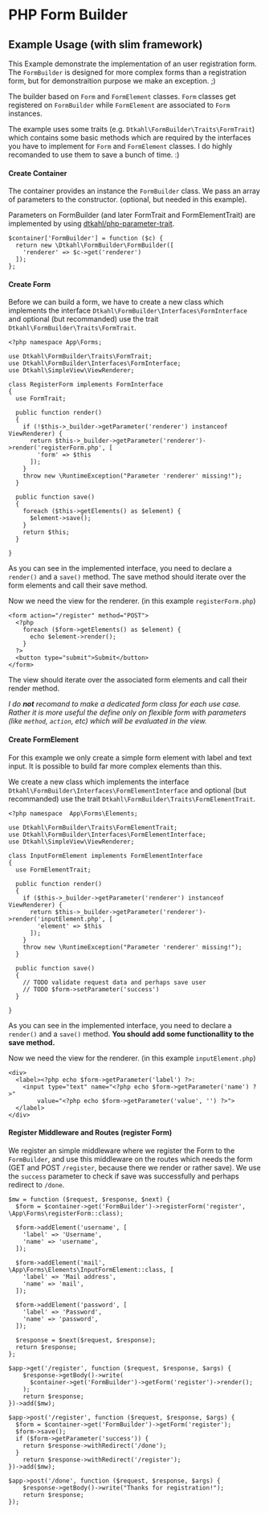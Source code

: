 # PHP Form Builder


## Example Usage (with slim framework)

This Example demonstrate the implementation of an user registration form. The `FormBuilder` is designed for more complex forms than a registration form, but for demonstraition purpose we make an exception. ;)

The builder based on `Form` and `FormElement` classes. `Form` classes get registered on `FormBuilder` while `FormElement` are associated to  `Form` instances.

The example uses some traits (e.g. `Dtkahl\FormBuilder\Traits\FormTrait`) which contains some basic methods which are required by the interfaces you have to implement for `Form` and `FormElement` classes. I do highly recomanded to use them to save a bunch of time. :)


#### Create Container

The container provides an instance the `FormBuilder` class. We pass an array of parameters to the constructor. (optional, but needed in this example).

Parameters on FormBuilder (and later FormTrait and FormElementTrait) are implemented by using [dtkahl/php-parameter-trait](https://github.com/dtkahl/php-parameter-trait).

    $container['FormBuilder'] = function ($c) {
      return new \Dtkahl\FormBuilder\FormBuilder([
        'renderer' => $c->get('renderer')
      ]);
    };


#### Create Form

Before we can build a form, we have to create a new class which implements the interface `Dtkahl\FormBuilder\Interfaces\FormInterface` and optional (but recommanded) use the trait `Dtkahl\FormBuilder\Traits\FormTrait`.

    <?php namespace App\Forms;
    
    use Dtkahl\FormBuilder\Traits\FormTrait;
    use Dtkahl\FormBuilder\Interfaces\FormInterface;
    use Dtkahl\SimpleView\ViewRenderer;
    
    class RegisterForm implements FormInterface
    {
      use FormTrait;
    
      public function render()
      {
        if (!$this->_builder->getParameter('renderer') instanceof ViewRenderer) {
          return $this->_builder->getParameter('renderer')->render('registerForm.php', [
            'form' => $this
          ]);
        }
        throw new \RuntimeException("Parameter 'renderer' missing!");
      }
      
      public function save()
      {
        foreach ($this->getElements() as $element) {
          $element->save();
        }
        return $this;
      }
    
    }

As you can see in the implemented interface, you need to declare a `render()` and a `save()` method. The save method should iterate over the form elements and call their save method.

Now we need the view for the renderer. (in this example `registerForm.php`)

    <form action="/register" method="POST">
      <?php
        foreach ($form->getElements() as $element) {
          echo $element->render();
        }
      ?>
      <button type="submit">Submit</button>
    </form>

The view should iterate over the associated form elements and call their render method.

*I do __not__ recomand to make a dedicated form class for each use case. Rather it is more useful the define only on flexible form with parameters (like `method`, `action`, etc)  which will be evaluated in the view.* 

#### Create FormElement

For this example we only create a simple form element with label and text input. It is possible to build far more complex elements than this.

We create a new class which implements the interface `Dtkahl\FormBuilder\Interfaces\FormElementInterface` and optional (but recommanded) use the trait `Dtkahl\FormBuilder\Traits\FormElementTrait`.

    <?php namespace  App\Forms\Elements;
    
    use Dtkahl\FormBuilder\Traits\FormElementTrait;
    use Dtkahl\FormBuilder\Interfaces\FormElementInterface;
    use Dtkahl\SimpleView\ViewRenderer;
    
    class InputFormElement implements FormElementInterface
    {
      use FormElementTrait;
    
      public function render()
      {
        if ($this->_builder->getParameter('renderer') instanceof ViewRenderer) {
          return $this->_builder->getParameter('renderer')->render('inputElement.php', [
            'element' => $this
          ]);
        }
        throw new \RuntimeException("Parameter 'renderer' missing!");
      }
    
      public function save()
      {
        // TODO validate request data and perhaps save user
        // TODO $form->setParameter('success')
      }
    
    }

As you can see in the implemented interface, you need to declare a `render()` and a `save()` method. **You should add some functionallity to the save method.**

Now we need the view for the renderer. (in this example `inputElement.php`)

    <div>
      <label><?php echo $form->getParameter('label') ?>:
        <input type="text" name="<?php echo $form->getParameter('name') ?>" 
            value="<?php echo $form->getParameter('value', '') ?>">
      </label>
    </div>

#### Register Middleware and Routes (register Form)

We register an simple middleware where we register the Form to the `FormBuilder`, and use this middleware on the routes which needs the form (GET and POST `/register`, because there we render or rather save). We use the `success` parameter to check if save was successfully and perhaps redirect to `/done`. 

    $mw = function ($request, $response, $next) {
      $form = $container->get('FormBuilder')->registerForm('register', \App\Forms\registerForm::class);
      
      $form->addElement('username', [
        'label' => 'Username',
        'name' => 'username',
      ]);
      
      $form->addElement('mail', \App\Forms\Elements\InputFormElement::class, [
        'label' => 'Mail address',
        'name' => 'mail',
      ]);
      
      $form->addElement('password', [
        'label' => 'Password',
        'name' => 'password',
      ]);
      
      $response = $next($request, $response);
      return $response;
    };
    
    $app->get('/register', function ($request, $response, $args) {
    	$response->getBody()->write(
    	  $container->get('FormBuilder')->getForm('register')->render();
    	);
    	return $response;
    })->add($mw);
    
    $app->post('/register', function ($request, $response, $args) {
      $form = $container->get('FormBuilder')->getForm('register');
      $form->save();
      if ($form->getParameter('success')) {
        return $response->withRedirect('/done');
      }
    	return $response->withRedirect('/register');
    })->add($mw);
    
    $app->post('/done', function ($request, $response, $args) {
    	$response->getBody()->write("Thanks for registration!");
    	return $response;
    });
